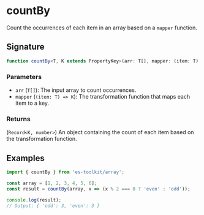# countBy

Count the occurrences of each item in an array based on a `mapper` function.

## Signature

```typescript
function countBy<T, K extends PropertyKey>(arr: T[], mapper: (item: T) => K): Record<K, number>;
```

### Parameters

- `arr` (`T[]`): The input array to count occurrences.
- `mapper` (`(item: T) => K`): The transformation function that maps each item to a key.

### Returns

(`Record<K, number>`) An object containing the count of each item based on the transformation function.

## Examples

```javascript
import { countBy } from 'es-toolkit/array';

const array = [1, 2, 3, 4, 5, 6];
const result = countBy(array, x => (x % 2 === 0 ? 'even' : 'odd'));

console.log(result);
// Output: { 'odd': 3, 'even': 3 }
```
